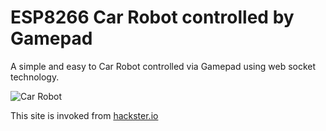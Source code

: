 # ESP8266 Car Robot controlled by Gamepad
A simple and easy to Car Robot controlled via Gamepad using web socket technology.

![](https://tomosoft.jp/github/carrobot/carrobot-cover.jpg "Car Robot") 

This site is invoked from [hackster.io](https://www.hackster.io/tomosoft/esp8266-car-robot-controlled-by-gamepad-b44850 "hackster.io")
